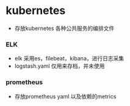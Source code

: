 # kubernetes

* 存放kubernetes 各种公共服务的编排文件

### ELK
* elk 采用es，filebeat，kibana，进行日志采集
* logstash.yaml 仅用来存档，并未使用


### prometheus
* 存放prometheus yaml 以及依赖的metrics

